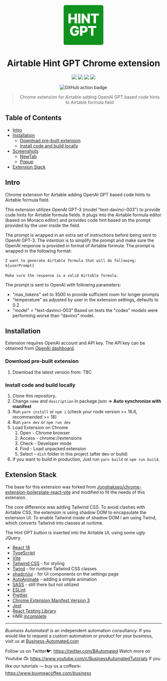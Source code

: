 <div align="center">
<img src="public/icon-128.png" alt="logo"/>
<h1> Airtable Hint GPT Chrome extension</h1>

![](https://img.shields.io/badge/React-61DAFB?style=flat-square&logo=react&logoColor=black)
![](https://img.shields.io/badge/Typescript-3178C6?style=flat-square&logo=typescript&logoColor=white)
![](https://img.shields.io/badge/Tailwind_CSS-38B2AC?style=flat-square&logo=tailwind-css&logoColor=white)
![](https://badges.aleen42.com/src/vitejs.svg)

![GitHub action badge](https://github.com/gregonarash/airtable-hint/actions/workflows/build.yml/badge.svg)

> Chrome extension for Airtable adding OpenAI GPT based code hints to Airtable formula field

</div>

## Table of Contents

- [Intro](#intro)
- [Installation](#installation)
  - [Download pre-built extension](#download)
  - [Install code and build locally](#local_installation)
- [Screenshots](#screenshots)
  - [NewTab](#newtab)
  - [Popup](#popup)
- [Extension Stack](#extension_stack)

## Intro <a name="intro"></a>

Chrome extension for Airtable adding OpenAI GPT based code hints to Airtable formula field.

This extension utilizes OpenAI GPT-3 (model "text-davinci-003") to provide code hints for Airtable formula fields. It plugs into the Airtable formula editor (based on Monaco editor) and provides code hint based on the prompt provided by the user inside the field.

The prompt is wrapped in an extra set of instructions before being sent to OpenAI GPT-3. The intention is to simplify the prompt and make sure the OpenAI response is provided in format of Airtable formula. The prompt is wrapped in the following format:

```
I want to generate Airtable formula that will do following:
${userPrompt}

Make sure the response is a valid Airtable formula.
```

The prompt is sent to OpenAI with following parameters:

- "max_tokens" set to 3500 to provide sufficient room for longer prompts
- "temperature" as adjusted by user in the extension settings, defaults to 0.2
- "model" = "text-davinci-003" Based on tests the "codex" models were performing worse than "davinci" model.

## Installation <a name="installation"></a>

Extension requires OpenAI account and API key. The API key can be obtained from [OpenAI dashboard](https://platform.openai.com/account/api-keys).

### Download pre-built extension <a name="download"></a>

1. Download the latest version from: TBC

### Install code and build locally <a name="local_installation"></a>

1. Clone this repository.
2. Change `name` and `description` in package.json => **Auto synchronize with manifest**
3. Run `yarn install` or `npm i` (check your node version >= 16.6, recommended >= 18)
4. Run `yarn dev` or `npm run dev`
5. Load Extension on Chrome
   1. Open - Chrome browser
   2. Access - chrome://extensions
   3. Check - Developer mode
   4. Find - Load unpacked extension
   5. Select - `dist` folder in this project (after dev or build)
6. If you want to build in production, Just run `yarn build` or `npm run build`.

## Extension Stack <a name="extension_stack"></a>

The base for this extension was forked from [Jonghakseo/chrome-extension-boilerplate-react-vite](https://github.com/Jonghakseo/chrome-extension-boilerplate-react-vite#intro) and modified to fit the needs of this extension.

The core difference was adding Tailwind CSS. To avoid clashes with Airtable CSS, the extension is using shadow DOM to encapsulate the extension UI. To enable Tailwind inside of shadow DOM I am using Twind,
which converts Tailwind into classes at runtime.

The Hint GPT button is inserted into the Airtable UI, using some ugly JQuery.

- [React 18](https://reactjs.org/)
- [TypeScript](https://www.typescriptlang.org/)
- [Vite](https://vitejs.dev/)
- [Tailwind CSS](https://tailwindcss.com/) - for styling
- [Twind](https://twind.style/) - for runtime Tailwind CSS classes
- [shadcn/ui](https://ui.shadcn.com/) - for UI components on the settings page
- [AutoAnimate](https://auto-animate.formkit.com/) - adding a simple animation
- [SASS](https://sass-lang.com/) - still there but not utilized
- [ESLint](https://eslint.org/)
- [Prettier](https://prettier.io/)
- [Chrome Extension Manifest Version 3](https://developer.chrome.com/docs/extensions/mv3/intro/)
- [Jest](https://jestjs.io/)
- [React Testing Library](https://testing-library.com/docs/react-testing-library/intro/)
- HMR [incomplete](https://github.com/Jonghakseo/chrome-extension-boilerplate-react-vite/pull/25)

---

_Business Automated!_ is an independent automation consultancy. If you would like to request a custom automation or product for your business, visit us at [Business-Automated.com](https://business-automated.com/)

Follow us on Twitter🐦: https://twitter.com/BAutomated
Watch more on Youtube ️📺: https://www.youtube.com/c/BusinessAutomatedTutorials
If you like our tutorials — buy us a coffee☕: https://www.buymeacoffee.com/business
